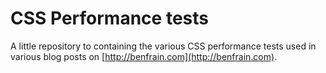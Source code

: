 # CSS Performance tests
A little repository to containing the various CSS performance tests used in various blog posts on [http://benfrain.com](http://benfrain.com).